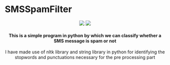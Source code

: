 # SMSSpamFilter
<div align="center">

[![](https://img.shields.io/badge/Made_with-Python3-red?style=for-the-badge&logo=python)](https://www.python.org/ "Python3")
[![](https://img.shields.io/badge/IDE-Jupyter_Notebook-red?style=for-the-badge&logo=jupyter)](https://www.jupyter.org/ "Jupyter IDE")

<h4>This is a simple program in python by which we can classify whether a SMS message is spam or not</h4>

<p>I have made use of nltk library and string library in python for identifying the stopwords and punctuations necessary for the pre processing part</p>

</div>
